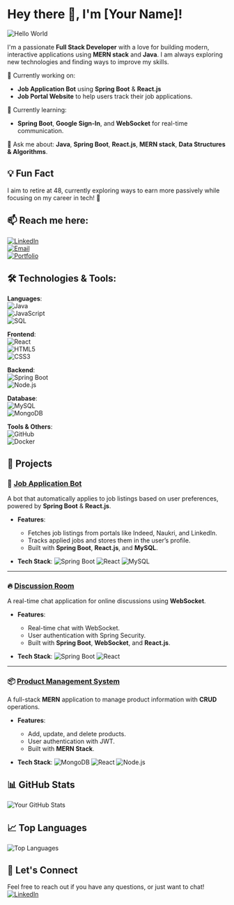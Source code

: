 # Hey there 👋, I'm [Your Name]!

![Hello World](https://media.giphy.com/media/3oEjI6SIIHBdRxXI40/giphy.gif)

I'm a passionate **Full Stack Developer** with a love for building modern, interactive applications using **MERN stack** and **Java**. I am always exploring new technologies and finding ways to improve my skills.

🔭 Currently working on:  
- **Job Application Bot** using **Spring Boot** & **React.js**  
- **Job Portal Website** to help users track their job applications.  

🌱 Currently learning:  
- **Spring Boot**, **Google Sign-In**, and **WebSocket** for real-time communication.  

💬 Ask me about: **Java**, **Spring Boot**, **React.js**, **MERN stack**, **Data Structures & Algorithms**.

## 💡 Fun Fact  
I aim to retire at 48, currently exploring ways to earn more passively while focusing on my career in tech! 🚀

## 📫 Reach me here:

[![LinkedIn](https://img.shields.io/badge/LinkedIn-0077B5?style=flat-square&logo=linkedin&logoColor=white)](https://www.linkedin.com/in/your-linkedin)  
[![Email](https://img.shields.io/badge/Email-D14836?style=flat-square&logo=gmail&logoColor=white)](mailto:your-email@example.com)  
[![Portfolio](https://img.shields.io/badge/Portfolio-1c1c1c?style=flat-square&logo=internet-explorer&logoColor=white)](https://your-portfolio.com)

## 🛠️ Technologies & Tools:

**Languages**:  
![Java](https://img.shields.io/badge/Java-007396?style=flat-square&logo=java&logoColor=white&labelColor=black)  
![JavaScript](https://img.shields.io/badge/JavaScript-F7DF1E?style=flat-square&logo=javascript&logoColor=black&labelColor=black&animation=true)  
![SQL](https://img.shields.io/badge/SQL-4479A1?style=flat-square&logo=microsoft-sql-server&logoColor=white&labelColor=black)

**Frontend**:  
![React](https://img.shields.io/badge/React-61DAFB?style=flat-square&logo=react&logoColor=black&labelColor=black&animation=true)  
![HTML5](https://img.shields.io/badge/HTML5-E34F26?style=flat-square&logo=html5&logoColor=white&labelColor=black)  
![CSS3](https://img.shields.io/badge/CSS3-1572B6?style=flat-square&logo=css3&logoColor=white&labelColor=black)

**Backend**:  
![Spring Boot](https://img.shields.io/badge/Spring%20Boot-6DB33F?style=flat-square&logo=springboot&logoColor=white&labelColor=black)  
![Node.js](https://img.shields.io/badge/Node.js-339933?style=flat-square&logo=node.js&logoColor=white&labelColor=black)  

**Database**:  
![MySQL](https://img.shields.io/badge/MySQL-00758F?style=flat-square&logo=mysql&logoColor=white&labelColor=black)  
![MongoDB](https://img.shields.io/badge/MongoDB-47A248?style=flat-square&logo=mongodb&logoColor=white&labelColor=black)

**Tools & Others**:  
![GitHub](https://img.shields.io/badge/GitHub-181717?style=flat-square&logo=github&logoColor=white&labelColor=black)  
![Docker](https://img.shields.io/badge/Docker-2496ED?style=flat-square&logo=docker&logoColor=white&labelColor=black)

## 🚀 Projects

### 💼 [**Job Application Bot**](https://github.com/your-github-username/job-application-bot)  
A bot that automatically applies to job listings based on user preferences, powered by **Spring Boot** & **React.js**.

- **Features**:
  - Fetches job listings from portals like Indeed, Naukri, and LinkedIn.
  - Tracks applied jobs and stores them in the user’s profile.
  - Built with **Spring Boot**, **React.js**, and **MySQL**.
  
- **Tech Stack**: ![Spring Boot](https://img.shields.io/badge/Spring%20Boot-6DB33F?style=flat-square&logo=springboot&logoColor=white) ![React](https://img.shields.io/badge/React-61DAFB?style=flat-square&logo=react&logoColor=black) ![MySQL](https://img.shields.io/badge/MySQL-00758F?style=flat-square&logo=mysql&logoColor=white)

---

### 🔥 [**Discussion Room**](https://github.com/your-github-username/discussion-room)  
A real-time chat application for online discussions using **WebSocket**.

- **Features**:
  - Real-time chat with WebSocket.
  - User authentication with Spring Security.
  - Built with **Spring Boot**, **WebSocket**, and **React.js**.
  
- **Tech Stack**: ![Spring Boot](https://img.shields.io/badge/Spring%20Boot-6DB33F?style=flat-square&logo=springboot&logoColor=white) ![React](https://img.shields.io/badge/React-61DAFB?style=flat-square&logo=react&logoColor=black)

---

### 📦 [**Product Management System**](https://github.com/your-github-username/mern-product-management)  
A full-stack **MERN** application to manage product information with **CRUD** operations.

- **Features**:
  - Add, update, and delete products.
  - User authentication with JWT.
  - Built with **MERN Stack**.

- **Tech Stack**: ![MongoDB](https://img.shields.io/badge/MongoDB-47A248?style=flat-square&logo=mongodb&logoColor=white) ![React](https://img.shields.io/badge/React-61DAFB?style=flat-square&logo=react&logoColor=black) ![Node.js](https://img.shields.io/badge/Node.js-339933?style=flat-square&logo=node.js&logoColor=white)

## 📊 GitHub Stats

![Your GitHub Stats](https://github-readme-stats.vercel.app/api?username=your-github-username&show_icons=true&hide_title=true&hide=prs&theme=radical&card_width=600)

## 📈 Top Languages

![Top Languages](https://github-readme-stats.vercel.app/api/top-langs/?username=your-github-username&layout=compact&theme=radical&hide=html,css&card_width=600)

## 💬 Let's Connect

Feel free to reach out if you have any questions, or just want to chat!  
[![LinkedIn](https://img.shields.io/badge/LinkedIn-0077B5?style=flat-square&logo=linkedin&logoColor=white)](https://www.linkedin.com/in/your-linkedin)
